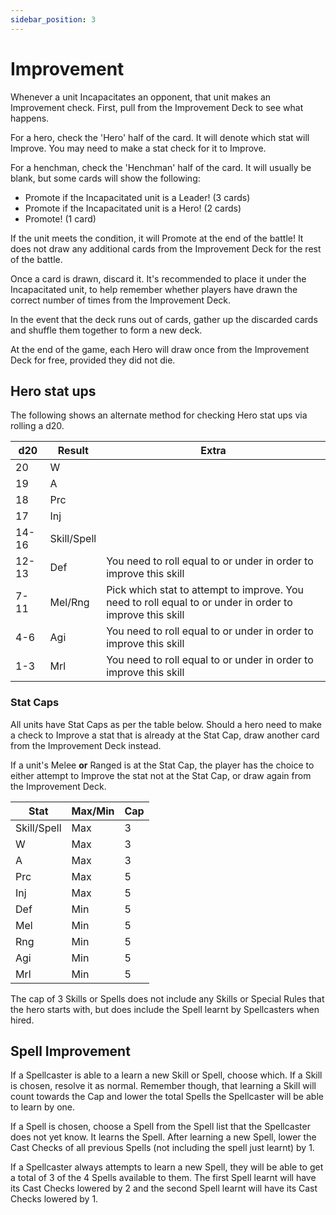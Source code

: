 ```yaml
---
sidebar_position: 3
---
```

# Improvement

Whenever a unit Incapacitates an opponent, that unit makes an Improvement check. First, pull from the Improvement Deck to see what happens.

For a hero, check the 'Hero' half of the card. It will denote which stat will Improve. You may need to make a stat check for it to Improve.

For a henchman, check the 'Henchman' half of the card. It will usually be blank, but some cards will show the following:

* Promote if the Incapacitated unit is a Leader! (3 cards)
* Promote if the Incapacitated unit is a Hero! (2 cards)
* Promote! (1 card)

If the unit meets the condition, it will Promote at the end of the battle! It does not draw any additional cards from the Improvement Deck for the rest of the battle.

Once a card is drawn, discard it. It's recommended to place it under the Incapacitated unit, to help remember whether players have drawn the correct number of times from the Improvement Deck.

In the event that the deck runs out of cards, gather up the discarded cards and shuffle them together to form a new deck.

At the end of the game, each Hero will draw once from the Improvement Deck for free, provided they did not die.
## Hero stat ups

The following shows an alternate method for checking Hero stat ups via rolling a d20.

| d20   | Result      | Extra                                                                                                    |
| ----- | ----------- | -------------------------------------------------------------------------------------------------------- |
| 20    | W           |                                                                                                          |
| 19    | A           |                                                                                                          |
| 18    | Prc         |                                                                                                          |
| 17    | Inj         |                                                                                                          |
| 14-16 | Skill/Spell |                                                                                                          |
| 12-13 | Def         | You need to roll equal to or under in order to improve this skill                                        |
| 7-11  | Mel/Rng     | Pick which stat to attempt to improve. You need to roll equal to or under in order to improve this skill |
| 4-6   | Agi         | You need to roll equal to or under in order to improve this skill                                        |
| 1-3   | Mrl         | You need to roll equal to or under in order to improve this skill                                        |


### Stat Caps

All units have Stat Caps as per the table below. Should a hero need to make a check to Improve a stat that is already at the Stat Cap, draw another card from the Improvement Deck instead.

If a unit's Melee **or** Ranged is at the Stat Cap, the player has the choice to either attempt to Improve the stat not at the Stat Cap, or draw again from the Improvement Deck.

| Stat        | Max/Min | Cap |
| ----------- | ------- | --- |
| Skill/Spell | Max     | 3   |
| W           | Max     | 3   |
| A           | Max     | 3   |
| Prc         | Max     | 5   |
| Inj         | Max     | 5   |
| Def         | Min     | 5   |
| Mel         | Min     | 5   |
| Rng         | Min     | 5   |
| Agi         | Min     | 5   |
| Mrl         | Min     | 5   |

The cap of 3 Skills or Spells does not include any Skills or Special Rules that the hero starts with, but does include the Spell learnt by Spellcasters when hired.

## Spell Improvement

If a Spellcaster is able to a learn a new Skill or Spell, choose which. If a Skill is chosen, resolve it as normal. Remember though, that learning a Skill will count towards the Cap and lower the total Spells the Spellcaster will be able to learn by one.

If a Spell is chosen, choose a Spell from the Spell list that the Spellcaster does not yet know. It learns the Spell. After learning a new Spell, lower the Cast Checks of all previous Spells (not including the spell just learnt) by 1.

If a Spellcaster always attempts to learn a new Spell, they will be able to get a total of 3 of the 4 Spells available to them. The first Spell learnt will have its Cast Checks lowered by 2 and the second Spell learnt will have its Cast Checks lowered by 1.